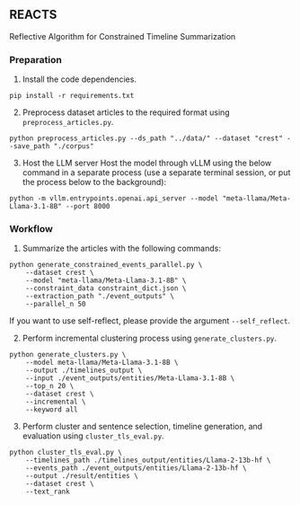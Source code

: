 ## REACTS
Reflective Algorithm for Constrained Timeline Summarization

### Preparation
1. Install the code dependencies.
```
pip install -r requirements.txt
```
2. Preprocess dataset articles to the required format using ```preprocess_articles.py```.
```
python preprocess_articles.py --ds_path "../data/" --dataset "crest" --save_path "./corpus"
```

3. Host the LLM server
Host the model through vLLM using the below command in a separate process (use a separate terminal session, or put the process below to the background):
```
python -m vllm.entrypoints.openai.api_server --model "meta-llama/Meta-Llama-3.1-8B" --port 8000
```

### Workflow
1. Summarize the articles with the following commands:
```
python generate_constrained_events_parallel.py \
    --dataset crest \
    --model "meta-llama/Meta-Llama-3.1-8B" \
    --constraint_data constraint_dict.json \
    --extraction_path "./event_outputs" \
    --parallel_n 50
```

If you want to use self-reflect, please provide the argument `--self_reflect`.


2. Perform incremental clustering process using `generate_clusters.py`.
```
python generate_clusters.py \
    --model meta-llama/Meta-Llama-3.1-8B \
    --output ./timelines_output \
    --input ./event_outputs/entities/Meta-Llama-3.1-8B \
    --top_n 20 \
    --dataset crest \
    --incremental \
    --keyword all
```

3. Perform cluster and sentence selection, timeline generation, and evaluation using `cluster_tls_eval.py`.
```
python cluster_tls_eval.py \
    --timelines_path ./timelines_output/entities/Llama-2-13b-hf \
    --events_path ./event_outputs/entities/Llama-2-13b-hf \
    --output ./result/entities \
    --dataset crest \
    --text_rank
```
